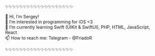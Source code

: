 ✨✨✨✨✨✨✨✨✨✨✨✨✨✨✨✨✨✨✨
 
👋 Hi, I’m Sergey!                    
👀 I’m interested in programming for iOS <3              
🌱 I’m currently learning Swift (UIKit & SwiftUI), PHP, HTML, JavaScript, React    
📫 How to reach me: Telegram - @FriadoR            

✨✨✨✨✨✨✨✨✨✨✨✨✨✨✨✨✨✨✨

